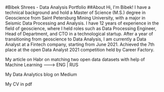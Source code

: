 #Bibek Shrees - Data Analysis Portfolio
##About
Hi, I'm Bibek! I have a technical background and hold a Master of Science (M.S.) degree in Geoscience from Saint Petersburg Mining University, with a major in Seismic Data Processing and Analysis. I have 12 years of experience in the field of geoscience, where I held roles such as Data Processing Engineer, Head of Department, and CTO in a technological startup. After a year of transitioning from geoscience to Data Analysis, I am currently a Data Analyst at a Fintech company, starting from June 2021.
Achieved the 7th place at the open Data Analyst 2021 competition held by Career Factory.

My article on Habr on matching two open data datasets with help of Machine Learning ---> ENG | RUS

My Data Analytics blog on Medium

My CV in pdf

